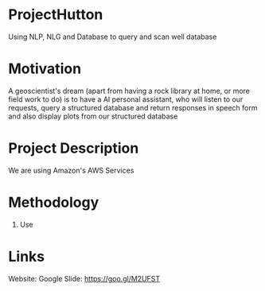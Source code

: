 # ProjectHutton
Using NLP, NLG and Database to query and scan well database

# Motivation 
A geoscientist's dream (apart from having a rock library at home, or more field work to do) is to have a AI personal assistant, who will listen to our requests, query a structured database and return responses in speech form and also display plots from our structured database

# Project Description
We are using Amazon's AWS Services

# Methodology
1. Use 

# Links
Website:
Google Slide: https://goo.gl/M2UFST
